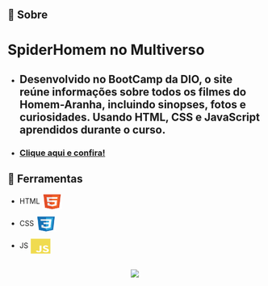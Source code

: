 ## 🚨 Sobre <h1>SpiderHomem no Multiverso</h1>
- <h2> Desenvolvido no BootCamp da DIO, o site reúne informações sobre todos os filmes do Homem-Aranha, incluindo sinopses, fotos e curiosidades. Usando HTML, CSS e JavaScript aprendidos durante o curso.</h2>
- <h3><a href="https://marinhorapha.github.io/SpiderHomens/">Clique aqui e confira!</a></h3>

## 📜 Ferramentas

  - HTML  <img align="center" alt="Rapha-HTML" height="30" width="40" src="https://raw.githubusercontent.com/devicons/devicon/master/icons/html5/html5-original.svg">

  - CSS <img align="center" alt="Rapha-CSS" height="30" width="40" src="https://raw.githubusercontent.com/devicons/devicon/master/icons/css3/css3-original.svg">
  
  - JS    <img align="center" alt="Rapha-Js" height="30" width="40" src="https://raw.githubusercontent.com/devicons/devicon/master/icons/javascript/javascript-plain.svg">

</br>
<div align="center">
<img width="650px" src="https://github.com/user-attachments/assets/88eed1bb-eeec-4618-9c7c-3a482aeb4759"> 
</div>
